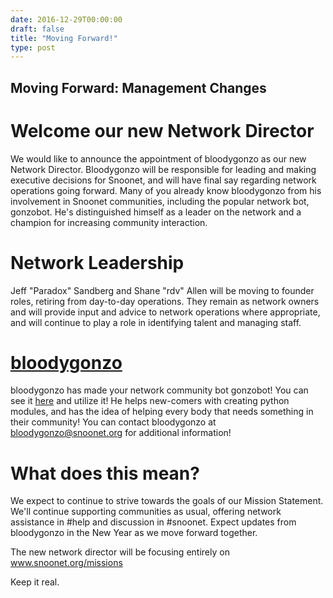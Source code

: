 ```yaml
--- 
date: 2016-12-29T00:00:00
draft: false
title: "Moving Forward!"
type: post
---
```


## Moving Forward: Management Changes

# Welcome our new Network Director
We would like to announce the appointment of bloodygonzo as our new Network Director.  Bloodygonzo will be responsible for leading and making executive decisions for Snoonet, and will have final say regarding network operations going forward.  Many of you already know bloodygonzo from his involvement in Snoonet communities, including the popular network bot, gonzobot.  He's distinguished himself as a leader on the network and a champion for increasing community interaction.


# Network Leadership
Jeff "Paradox" Sandberg and Shane "rdv" Allen will be moving to founder roles, retiring from day-to-day operations.  They remain as network owners and will provide input and advice to network operations where appropriate, and will continue to play a role in identifying talent and managing staff.

# [bloodygonzo](https://www.snoonet.org/bloodygonzo)
bloodygonzo has made your network community bot gonzobot! You can see it [here](https://www.snoonet.org/gonzobot) and utilize it! He helps new-comers with creating python modules, and has the idea of helping every body that needs something in their community! You can contact bloodygonzo at bloodygonzo@snoonet.org for additional information!

# What does this mean?
We expect to continue to strive towards the goals of our Mission Statement.  We'll continue supporting communities as usual, offering network assistance in #help and discussion in #snoonet.  Expect updates from bloodygonzo in the New Year as we move forward together.

The new network director will be focusing entirely on www.snoonet.org/missions

Keep it real.

